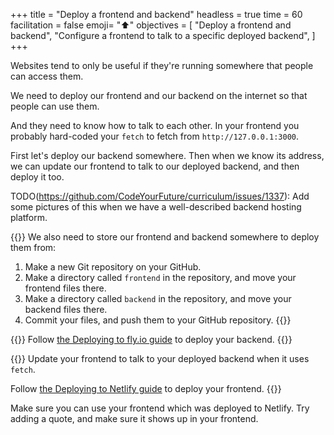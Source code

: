 +++
title = "Deploy a frontend and backend"
headless = true
time = 60
facilitation = false
emoji= "⬆️"
objectives = [
  "Deploy a frontend and backend",
  "Configure a frontend to talk to a specific deployed backend",
]
+++

Websites tend to only be useful if they're running somewhere that people can access them.

We need to deploy our frontend and our backend on the internet so that people can use them.

And they need to know how to talk to each other. In your frontend you probably hard-coded your `fetch` to fetch from `http://127.0.0.1:3000`.

First let's deploy our backend somewhere. Then when we know its address, we can update our frontend to talk to our deployed backend, and then deploy it too.

TODO(https://github.com/CodeYourFuture/curriculum/issues/1337): Add some pictures of this when we have a well-described backend hosting platform.

{{<note type="Exercise">}}
We also need to store our frontend and backend somewhere to deploy them from:
1. Make a new Git repository on your GitHub.
2. Make a directory called `frontend` in the repository, and move your frontend files there.
3. Make a directory called `backend` in the repository, and move your backend files there.
4. Commit your files, and push them to your GitHub repository.
{{</note>}}

{{<note type="Exercise">}}
Follow [the Deploying to fly.io guide](/guides/deploying/flyio/setup/) to deploy your backend.
{{</note>}}

{{<note type="Exercise">}}
Update your frontend to talk to your deployed backend when it uses `fetch`.

Follow [the Deploying to Netlify guide](/guides/deploying/netlify/) to deploy your frontend.
{{</note>}}

Make sure you can use your frontend which was deployed to Netlify. Try adding a quote, and make sure it shows up in your frontend.
